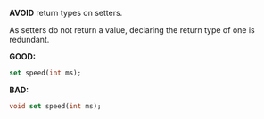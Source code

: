 
**AVOID** return types on setters.

As setters do not return a value, declaring the return type of one is redundant.

**GOOD:**
```dart
set speed(int ms);
```

**BAD:**
```dart
void set speed(int ms);
```

